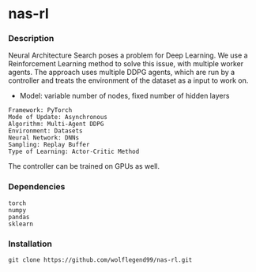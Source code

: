 # nas-rl

### Description
Neural Architecture Search poses a problem for Deep Learning. We use a Reinforcement Learning method to solve this issue, with multiple worker agents. The approach uses multiple DDPG agents, which are run by a controller and treats the environment of the dataset as a input to work on. 

- Model: variable number of nodes, fixed number of hidden layers

```
Framework: PyTorch
Mode of Update: Asynchronous
Algorithm: Multi-Agent DDPG
Environment: Datasets
Neural Network: DNNs
Sampling: Replay Buffer
Type of Learning: Actor-Critic Method
```

The controller can be trained on GPUs as well.


### Dependencies
```
torch
numpy
pandas
sklearn
```

### Installation
```
git clone https://github.com/wolflegend99/nas-rl.git
```
